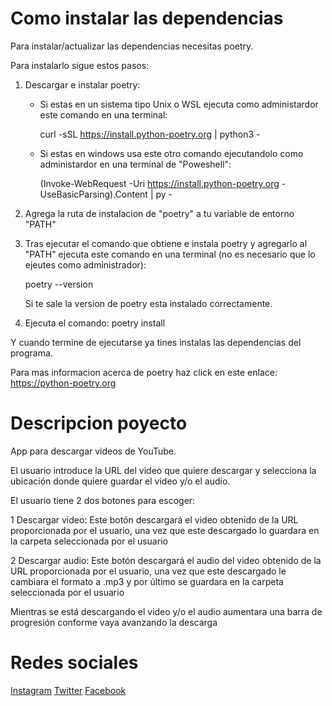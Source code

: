 # Como instalar las dependencias 

Para instalar/actualizar las dependencias necesitas poetry.

Para instalarlo sigue estos pasos:

1. Descargar e instalar poetry:

   * Si estas en un sistema tipo Unix o WSL ejecuta como administardor este comando en una terminal: <p>curl -sSL https://install.python-poetry.org | python3 - </p>
   * Si estas en windows usa este otro comando ejecutandolo como administardor en una terminal de "Poweshell": <p>(Invoke-WebRequest -Uri https://install.python-poetry.org -UseBasicParsing).Content | py - </p>
2. Agrega la ruta de instalacion de "poetry" a tu variable de entorno "PATH"
3. Tras ejecutar el comando que obtiene e instala poetry y agregarlo al "PATH" ejecuta este comando en una terminal (no es necesario que lo ejeutes como administrador): <p>poetry --version<p> Si te sale la version de poetry esta instalado correctamente.
4. Ejecuta el comando: poetry install

Y cuando termine de ejecutarse ya tines instalas las dependencias del programa.

Para mas informacion acerca de poetry haz click en este enlace: https://python-poetry.org

# Descripcion poyecto

App para descargar videos de YouTube.

El usuario introduce la URL del video que quiere descargar y selecciona la ubicación donde quiere guardar el video y/o
el audio.

El usuario tiene 2 dos botones para escoger:

1 Descargar video: Este botón descargará el video obtenido de la URL proporcionada por el usuario, una vez que este
descargado lo guardara en la carpeta seleccionada por el usuario

2 Descargar audio: Este botón descargará el audio del video obtenido de la URL proporcionada por el usuario, una vez que
este descargado le cambiara el formato a .mp3 y por último se guardara en la carpeta
seleccionada por el usuario

Mientras se está descargando el video y/o el audio aumentara una barra de progresión conforme vaya avanzando
la descarga

# Redes sociales

<a href="https://www.instagram.com/raulf1foreveryt_oficial/?hl=es">Instagram</a>
<a href="https://twitter.com/F1foreverRaul">Twitter</a>
<a href="https://www.facebook.com/Raul-F1forever-114186780454598/">Facebook</a>
